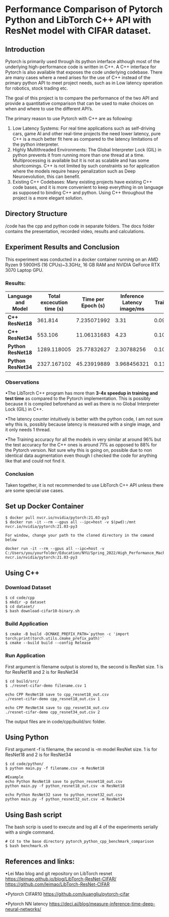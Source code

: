 # Performance Comparison of Pytorch Python and LibTorch  C++ API with ResNet model with CIFAR dataset. 

## Introduction

Pytorch is primarily used through its python interface although most of the underlying high-performance code is written in C++. A C++ interface  for Pytorch is also available that exposes the code underlying codebase. There are many cases where a need arises for the use of C++ instead of the primary python API to meet project needs, such as in Low latency operation for robotics, stock trading etc.  

The goal of this project is to compare the performance of the two API and provide a quantitative comparison that can be used to make choices on when and where to use the different API’s.

The primary reason to use Pytorch with C++ are as following:
1. Low Latency Systems: For real time applications such as self-driving cars, game AI and other real-time projects the need lower latency, pure C++ is a much better fit here as compared to the latency limitations of the python interpreter.
2. Highly Multithreaded Environments: The Global Interpreter Lock (GIL) in python prevents it from running more than one thread at a time. Multiprocessing is available but it is not as scalable and has some shortcomings. C++ is not limited by such constraints so for application where the models require heavy penalization such as Deep Neuroevolution, this can benefit.
3. Existing C++ Codebases: Many existing projects have existing C++ code bases, and it is more convenient to keep everything in on language as supposed to binding C++ and python. Using C++ throughout the project is a more elegant solution.

## Directory Structure

/code has the cpp and python code in separate folders.
The docs folder contains the presentation, recorded video, results and calculations.

## Experiment Results and Conclusion

This experiment was conducted in a docker container running on an AMD Ryzen 9 5900HS (16 CPUs)~3.3GHz, 16 GB RAM and NVIDIA GeForce RTX 3070 Laptop GPU.

### Results:

| **Language and Model** | **Total excecution time (s)** | **Time per Epoch (s)** | **Inference Latency image/ms** | **Training Loss** | **Training Accuracy %** | **Test Loss** | **Test Accuracy %** |
| ---------------------- | ----------------------------- | ---------------------- | ------------------------------ | ----------------- | ----------------------- | ------------- | :-----------------: |
| **C++ ResNet18**       | 361.814                       | 7.235071992            | 3.31                           | 0.0948172         | 96.684                  | 1.34854       |        70.44        |
| **C++ ResNet34**       | 553.106                       | 11.06131683            | 4.23                           | 0.105326          | 96.406                  | 1.25164       |        72.06        |
| **Python ResNet18**    | 1289.118005                   | 25.77832627            | 2.30788256                     | 0.107002093       | 96.238                  | 0.449515      |        88.41        |
| **Python ResNet34**    | 2327.167102                   | 45.23919889            | 3.968456321                    | 0.119861529       | 95.83                   | 0.4285611     |        88.1         |

### Observations

•The LibTorch C++ program has more than **3-4x speedup in training and test time** as compared to the Pytorch implementation. This is possibly because it is compiled beforehand as well as there is no Global Interpreter Lock (GIL) in C++. 

•The latency counter intuitively is better with the python code, I am not sure why this is, possibly because latency is measured with a single image, and it only needs 1 thread.

•The Training accuracy for all the models in very similar at around 96% but the test accuracy for the C++ ones is around 71% as opposed to 88% for the Pytorch version. Not sure why this is going on, possible due to non identical data augmentation even though I checked the code for anything like that and could not find it. 

### Conclusion

Taken together, it is not recommended to use LibTorch C++ API unless there are some special use cases.

## Set up Docker Container

```
$ docker pull nvcr.io/nvidia/pytorch:21.03-py3
$ docker run -it --rm --gpus all --ipc=host -v $(pwd):/mnt nvcr.io/nvidia/pytorch:21.03-py3

For window, change your path to the cloned directory in the comand below

docker run -it --rm --gpus all --ipc=host -v C:/Users/you/yourfolder/Education/NYU/Spring_2022/High_Performance_Machine_Learning/project/pytorch_python_cpp_benchmark_comparison:/workspace/project nvcr.io/nvidia/pytorch:21.03-py3
```

## Using C++

### Download Dataset

```
$ cd code/cpp
$ mkdir -p dataset
$ cd dataset/
$ bash download-cifar10-binary.sh
```

### Build Application

```
$ cmake -B build -DCMAKE_PREFIX_PATH=`python -c 'import torch;print(torch.utils.cmake_prefix_path)'`
$ cmake --build build --config Release
```

### Run Application

First argument is filename output is stored to, the second is ResNet size. 1 is for ResNet18 and 2 is for ResNet34

```
$ cd build/src/
$ ./resnet-cifar-demo filename.csv 1

echo CPP ResNet18 save to cpp_resnet18_out.csv
./resnet-cifar-demo cpp_resnet18_out.csv 1

echo CPP ResNet34 save to cpp_resnet34_out.csv
./resnet-cifar-demo cpp_resnet34_out.csv 2
```

The output files are in code/cpp/build/src folder.

## Using Python

First argument -f is filename, the second is -m model ResNet size. 1 is for ResNet18 and 2 is for ResNet34

```
$ cd code/python/
$ python main.py -f filename.csv -m ResNet18

#Example
echo Python ResNet18 save to python_resnet18_out.csv
python main.py -f python_resnet18_out.csv -m ResNet18

echo Python ResNet32 save to python_resnet32_out.csv
python main.py -f python_resnet32_out.csv -m ResNet34
```

## Using Bash script

The bash scrip is used to execute and log all 4 of the experiments serially with a single command. 

```
# Cd to the base directory pytorch_python_cpp_benchmark_comparison
$ bash benchmark.sh
```

## References and links:

•Lei Mao blog and git repository on LibTorch resnet
 https://leimao.github.io/blog/LibTorch-ResNet-CIFAR/
 https://github.com/leimao/LibTorch-ResNet-CIFAR

•Pytorch CIFAR10
 https://github.com/kuangliu/pytorch-cifar

•Pytorch NN latency 
 https://deci.ai/blog/measure-inference-time-deep-neural-networks/
